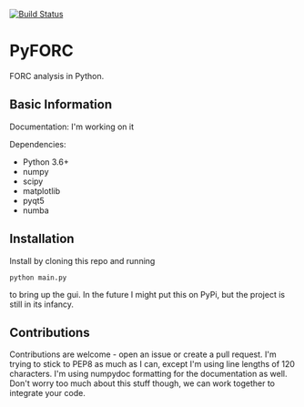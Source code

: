 [![Build Status](https://travis-ci.org/peytondmurray/PyFORC.svg?branch=master)](https://travis-ci.org/peytondmurray/PyFORC)

# PyFORC
FORC analysis in Python.

## Basic Information
Documentation: I'm working on it

Dependencies:
* Python 3.6+
* numpy
* scipy
* matplotlib
* pyqt5
* numba

## Installation

Install by cloning this repo and running

`python main.py`

to bring up the gui. In the future I might put this on PyPi, but the project is still in its infancy.

## Contributions

Contributions are welcome - open an issue or create a pull request. I'm trying to stick to PEP8 as much as I can, except I'm using line lengths of 120 characters. I'm using numpydoc formatting for the documentation as well. Don't worry too much about this stuff though, we can work together to integrate your code.